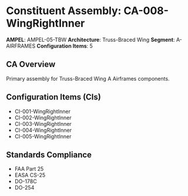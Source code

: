 # Constituent Assembly: CA-008-WingRightInner

**AMPEL**: AMPEL-05-TBW
**Architecture**: Truss-Braced Wing
**Segment**: A-AIRFRAMES
**Configuration Items**: 5

## CA Overview
Primary assembly for Truss-Braced Wing A Airframes components.

## Configuration Items (CIs)
- CI-001-WingRightInner
- CI-002-WingRightInner
- CI-003-WingRightInner
- CI-004-WingRightInner
- CI-005-WingRightInner

## Standards Compliance
- FAA Part 25
- EASA CS-25
- DO-178C
- DO-254
